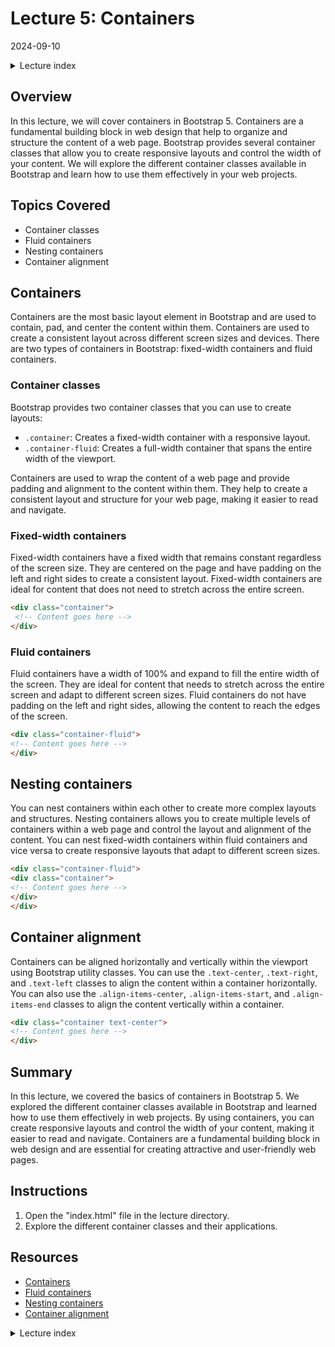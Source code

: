 # Lecture 5: Containers
2024-09-10

<!--html_preserve--><details>
  <summary>Lecture index</summary>

- [Lecture 1: Introduction and Setup of Bootstrap 5](/lectures/lecture_01/lecture_01.md)
- [Lecture 2: Typography and Colors](/lectures/lecture_02/lecture_02.md)
- [Lecture 3: Buttons](/lectures/lecture_03/lecture_03.md)
- [Lecture 4: Utility Classes](/lectures/lecture_04/lecture_04.md)
- [Lecture 5: Containers](/lectures/lecture_05/lecture_05.md)
- [Lecture 6: Grid Layout](/lectures/lecture_06/lecture_06.md)
- [Lecture 7: Navbars and Forms](/lectures/lecture_07/lecture_07.md)

</details><!--/html_preserve-->


## Overview

In this lecture, we will cover containers in Bootstrap 5. Containers are a
fundamental building block in web design that help to organize and structure
the content of a web page. Bootstrap provides several container classes that
allow you to create responsive layouts and control the width of your content.
We will explore the different container classes available in Bootstrap and
learn how to use them effectively in your web projects.

## Topics Covered

- Container classes
- Fluid containers
- Nesting containers
- Container alignment

## Containers

Containers are the most basic layout element in Bootstrap and are used to
contain, pad, and center the content within them. Containers are used to
create a consistent layout across different screen sizes and devices. There
are two types of containers in Bootstrap: fixed-width containers and fluid
containers.

### Container classes

Bootstrap provides two container classes that you can use to create layouts:

- `.container`: Creates a fixed-width container with a responsive layout.
- `.container-fluid`: Creates a full-width container that spans the entire
 width of the viewport.

Containers are used to wrap the content of a web page and provide padding and
alignment to the content within them. They help to create a consistent layout
and structure for your web page, making it easier to read and navigate.

### Fixed-width containers

Fixed-width containers have a fixed width that remains constant regardless of
the screen size. They are centered on the page and have padding on the left
and right sides to create a consistent layout. Fixed-width containers are
ideal for content that does not need to stretch across the entire screen.

```html
<div class="container">
 <!-- Content goes here -->
</div>
```

### Fluid containers

Fluid containers have a width of 100% and expand to fill the entire width of
the screen. They are ideal for content that needs to stretch across the
entire screen and adapt to different screen sizes. Fluid containers do not
have padding on the left and right sides, allowing the content to reach the
edges of the screen.

```html
<div class="container-fluid">
<!-- Content goes here -->
</div>
```

## Nesting containers

You can nest containers within each other to create more complex layouts and
structures. Nesting containers allows you to create multiple levels of
containers within a web page and control the layout and alignment of the
content. You can nest fixed-width containers within fluid containers and vice
versa to create responsive layouts that adapt to different screen sizes.

```html
<div class="container-fluid">
<div class="container">
<!-- Content goes here -->
</div>
</div>
```

## Container alignment

Containers can be aligned horizontally and vertically within the viewport
using Bootstrap utility classes. You can use the `.text-center`,
`.text-right`, and `.text-left` classes to align the content within a
container horizontally. You can also use the `.align-items-center`,
`.align-items-start`, and `.align-items-end` classes to align the content
vertically within a container.

```html
<div class="container text-center">
<!-- Content goes here -->
</div>
```

## Summary

In this lecture, we covered the basics of containers in Bootstrap 5. We
explored the different container classes available in Bootstrap and learned
how to use them effectively in web projects. By using containers, you can
create responsive layouts and control the width of your content, making it
easier to read and navigate. Containers are a fundamental building block in
web design and are essential for creating attractive and user-friendly web
pages.

## Instructions

1. Open the "index.html" file in the lecture directory.
1. Explore the different container classes and their applications.

## Resources

- [Containers](https://getbootstrap.com/docs/5.0/layout/containers/)
- [Fluid
  containers](https://getbootstrap.com/docs/5.0/layout/containers/#fluid-containers)
- [Nesting
  containers](https://getbootstrap.com/docs/5.0/layout/containers/#nesting)
- [Container
  alignment](https://getbootstrap.com/docs/5.0/layout/containers/#alignment)



<!--html_preserve--><details>
  <summary>Lecture index</summary>

- [Lecture 1: Introduction and Setup of Bootstrap 5](/lectures/lecture_01/lecture_01.md)
- [Lecture 2: Typography and Colors](/lectures/lecture_02/lecture_02.md)
- [Lecture 3: Buttons](/lectures/lecture_03/lecture_03.md)
- [Lecture 4: Utility Classes](/lectures/lecture_04/lecture_04.md)
- [Lecture 5: Containers](/lectures/lecture_05/lecture_05.md)
- [Lecture 6: Grid Layout](/lectures/lecture_06/lecture_06.md)
- [Lecture 7: Navbars and Forms](/lectures/lecture_07/lecture_07.md)

</details><!--/html_preserve-->

